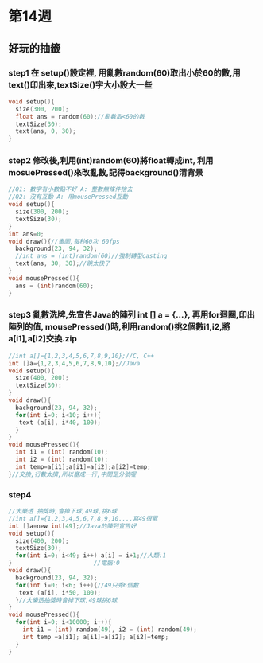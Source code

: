 # 第14週
## 好玩的抽籤
### step1 在 setup()設定裡, 用亂數random(60)取出小於60的數,用text()印出來,textSize()字大小設大一些
```c
void setup(){
  size(300, 200);
  float ans = random(60);//亂數取<60的數
  textSize(30);
  text(ans, 0, 30);
}
```
### step2 修改後,利用(int)random(60)將float轉成int, 利用mosuePressed()來改亂數,記得background()清背景
```c
//Q1: 數字有小數點不好 A: 整數無條件捨去
//Q2: 沒有互動 A: 用mousePressed互動
void setup(){
  size(300, 200);
  textSize(30);
}
int ans=0;
void draw(){//畫圖,每秒60次 60fps
  background(23, 94, 32);
  //int ans = (int)random(60)//強制轉型casting
  text(ans, 30, 30);//跳太快了
}
void mousePressed(){
  ans = (int)random(60);
}
```
### step3 亂數洗牌,先宣告Java的陣列 int [] a = {...}, 再用for迴圈,印出陣列的值, mousePressed()時,利用random()挑2個數i1,i2,將a[i1],a[i2]交換.zip
```c
//int a[]={1,2,3,4,5,6,7,8,9,10};//C, C++
int []a={1,2,3,4,5,6,7,8,9,10};//Java
void setup(){
  size(400, 200);
  textSize(30);
}
void draw(){
  background(23, 94, 32);
  for(int i=0; i<10; i++){
   text (a[i], i*40, 100); 
  }
}
void mousePressed(){
  int i1 = (int) random(10);
  int i2 = (int) random(10);
  int temp=a[i1];a[i1]=a[i2];a[i2]=temp;
}//交換,行數太擠,所以塞成一行,中間是分號喔
```
### step4
```c
//大樂透 抽獎時,會掉下球,49球,挑6球
//int a[]={1,2,3,4,5,6,7,8,9,10....寫49很累
int []a=new int[49];//Java的陣列宣告好
void setup(){
  size(400, 200);
  textSize(30);
  for(int i=0; i<49; i++) a[i] = i+1;//人類:1
}                       //電腦:0
void draw(){
  background(23, 94, 32);
  for(int i=0; i<6; i++){//49只秀6個數
   text (a[i], i*50, 100); 
  }//大樂透抽獎時會掉下球,49球挑6球
}
void mousePressed(){
  for(int i=0; i<10000; i++){
    int i1 = (int) random(49), i2 = (int) random(49);
    int temp =a[i1]; a[i1]=a[i2]; a[i2]=temp;
  }
}
```
